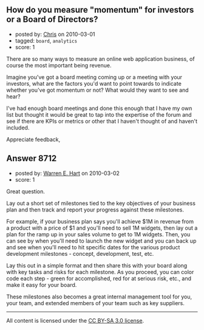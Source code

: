 ## How do you measure "momentum" for investors or a Board of Directors?

- posted by: [Chris](https://stackexchange.com/users/-1/412-chris) on 2010-03-01
- tagged: `board`, `analytics`
- score: 1

There are so many ways to measure an online web application business, of course the most important being revenue. 

Imagine you've got a board meeting coming up or a meeting with your investors, what are the factors you'd want to point towards to indicate whether you've got momentum or not? What would they want to see and hear?

I've had enough board meetings and done this enough that I have my own list but thought it would be great to tap into the expertise of the forum and see if there are KPIs or metrics or other that I haven't thought of and haven't included.

Appreciate feedback,




## Answer 8712

- posted by: [Warren E. Hart](https://stackexchange.com/users/-1/2058-warren-e-hart) on 2010-03-02
- score: 1

Great question. 

Lay out a short set of milestones tied to the key objectives of your business plan and then track and report your progress against these milestones.

For example, if your business plan says you'll achieve $1M in revenue from a product with a price of $1 and you'll need to sell 1M widgets, then lay out a plan for the ramp up in your sales volume to get to 1M widgets. Then, you can see by when you'll need to launch the new widget and you can back up and see when you'll need to hit specific dates for the various product development milestones - concept, development, test, etc. 

Lay this out in a simple format and then share this with your board along with key tasks and risks for each milestone. As you proceed, you can color code each step - green for accomplished, red for at serious risk, etc., and make it easy for your board.

These milestones also becomes a great internal management tool for you, your team, and extended members of your team such as key suppliers. 



---

All content is licensed under the [CC BY-SA 3.0 license](https://creativecommons.org/licenses/by-sa/3.0/).
